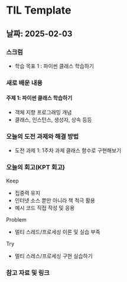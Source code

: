 # TIL Template

## 날짜: 2025-02-03

### 스크럼
- 학습 목표 1 : 파이썬 클래스 학습하기

### 새로 배운 내용
#### 주제 1: 파이썬 클래스 학습하기
- 객체 지향 프로그래밍 개념
- 클래스, 인스턴스, 생성자, 상속 등등

### 오늘의 도전 과제와 해결 방법
- 도전 과제 1: 1주차 과제 클래스 함수로 구현해보기

### 오늘의 회고(KPT 회고)
Keep
- 집중력 유지
- 인터넷 소스 뿐만 아니라 책 적극 활용
- 예시 코드 직접 작성 및 응용

Problem
- 멀티 스레드/프로세싱 이론 및 실습 부족

Try
- 멀티 스레스/프로세싱 구현 실습하기

### 참고 자료 및 링크
